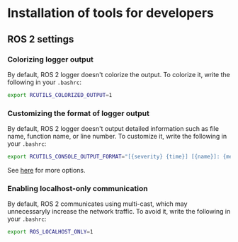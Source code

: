 # Installation of tools for developers

## ROS 2 settings

### Colorizing logger output

By default, ROS 2 logger doesn't colorize the output.
To colorize it, write the following in your `.bashrc`:

```bash
export RCUTILS_COLORIZED_OUTPUT=1
```

### Customizing the format of logger output

By default, ROS 2 logger doesn't output detailed information such as file name, function name, or line number.
To customize it, write the following in your `.bashrc`:

```bash
export RCUTILS_CONSOLE_OUTPUT_FORMAT="[{severity} {time}] [{name}]: {message} ({function_name}() at {file_name}:{line_number})"
```

See [here](https://docs.ros.org/en/rolling/Tutorials/Logging-and-logger-configuration.html#console-output-formatting) for more options.

### Enabling localhost-only communication

By default, ROS 2 communicates using multi-cast, which may unnecessaryly increase the network traffic.
To avoid it, write the following in your `.bashrc`:

```bash
export ROS_LOCALHOST_ONLY=1
```
